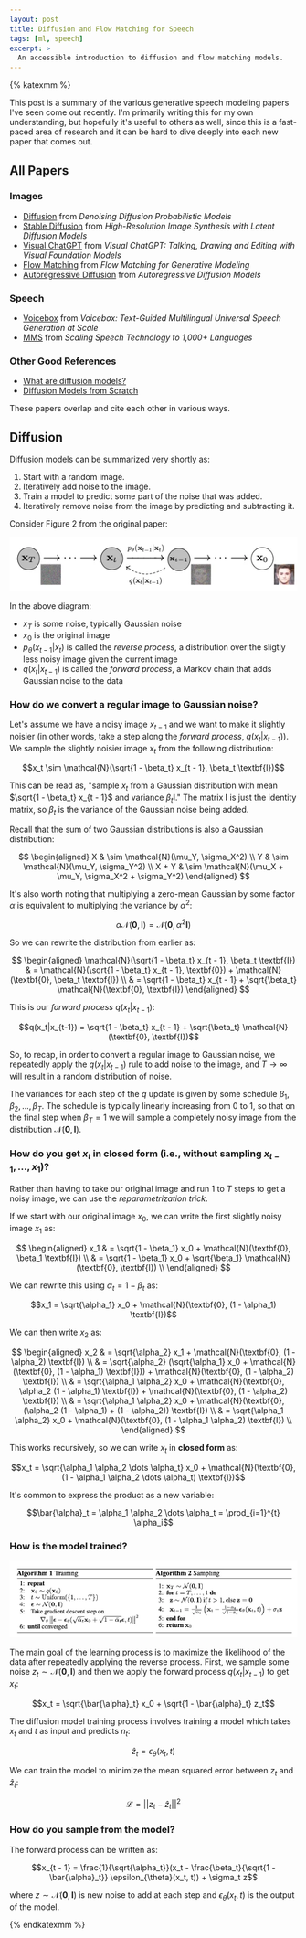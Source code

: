 ```yaml
---
layout: post
title: Diffusion and Flow Matching for Speech
tags: [ml, speech]
excerpt: >
  An accessible introduction to diffusion and flow matching models.
---
```


{% katexmm %}

This post is a summary of the various generative speech modeling papers I've seen come out recently. I'm primarily writing this for my own understanding, but hopefully it's useful to others as well, since this is a fast-paced area of research and it can be hard to dive deeply into each new paper that comes out.

## All Papers

### Images

- [Diffusion][diffusion-paper] from _Denoising Diffusion Probabilistic Models_
- [Stable Diffusion][latent-diffusion-paper] from _High-Resolution Image Synthesis with Latent Diffusion Models_
- [Visual ChatGPT][visual-chatgpt-paper] from _Visual ChatGPT: Talking, Drawing and Editing with Visual Foundation Models_
- [Flow Matching][flow-matching-paper] from _Flow Matching for Generative Modeling_
- [Autoregressive Diffusion][autoregressive-diffusion-paper] from _Autoregressive Diffusion Models_

### Speech

- [Voicebox][voicebox-paper] from _Voicebox: Text-Guided Multilingual Universal Speech Generation at Scale_
- [MMS][mms-paper] from _Scaling Speech Technology to 1,000+ Languages_

### Other Good References

- [What are diffusion models?][diffusion-lillog]
- [Diffusion Models from Scratch][diffusion-xinduan]

These papers overlap and cite each other in various ways.

## Diffusion

Diffusion models can be summarized very shortly as:

1. Start with a random image.
2. Iteratively add noise to the image.
3. Train a model to predict some part of the noise that was added.
4. Iteratively remove noise from the image by predicting and subtracting it.

Consider Figure 2 from the original paper:

![Figure 2 from the original flow matching paper.](/images/diffusion-flow-matching/ddpm-fig-2.webp)

In the above diagram:

- $x_T$ is some noise, typically Gaussian noise
- $x_0$ is the original image
- $p_{\theta}(x_{t-1}|x_t)$ is called the _reverse process_, a distribution over the sligtly less noisy image given the current image
- $q(x_t|x_{t-1})$ is called the _forward process_, a Markov chain that adds Gaussian noise to the data

### How do we convert a regular image to Gaussian noise?

Let's assume we have a noisy image $x_{t-1}$ and we want to make it slightly noisier (in other words, take a step along the _forward process_, $q(x_t|x_{t-1})$). We sample the slightly noisier image $x_t$ from the following distribution:

$$x_t \sim \mathcal{N}(\sqrt{1 - \beta_t} x_{t - 1}, \beta_t \textbf{I})$$

This can be read as, "sample $x_t$ from a Gaussian distribution with mean $\sqrt{1 - \beta_t} x_{t - 1}$ and variance $\beta_t \textbf{I}$." The matrix $\textbf{I}$ is just the identity matrix, so $\beta_t$ is the variance of the Gaussian noise being added.

Recall that the sum of two Gaussian distributions is also a Gaussian distribution:

$$
\begin{aligned}
X & \sim \mathcal{N}(\mu_Y, \sigma_X^2) \\
Y & \sim \mathcal{N}(\mu_Y, \sigma_Y^2) \\
X + Y & \sim \mathcal{N}(\mu_X + \mu_Y, \sigma_X^2 + \sigma_Y^2)
\end{aligned}
$$

It's also worth noting that multiplying a zero-mean Gaussian by some factor $\alpha$ is equivalent to multiplying the variance by $\alpha^2$:

$$\alpha \mathcal{N}(\textbf{0}, \textbf{I}) = \mathcal{N}(\textbf{0}, \alpha^2 \textbf{I})$$

So we can rewrite the distribution from earlier as:

$$
\begin{aligned}
\mathcal{N}(\sqrt{1 - \beta_t} x_{t - 1}, \beta_t \textbf{I}) & = \mathcal{N}(\sqrt{1 - \beta_t} x_{t - 1}, \textbf{0}) + \mathcal{N}(\textbf{0}, \beta_t \textbf{I}) \\
& = \sqrt{1 - \beta_t} x_{t - 1} + \sqrt{\beta_t} \mathcal{N}(\textbf{0}, \textbf{I})
\end{aligned}
$$

This is our _forward process_ $q(x_t|x_{t-1})$:

$$q(x_t|x_{t-1}) = \sqrt{1 - \beta_t} x_{t - 1} + \sqrt{\beta_t} \mathcal{N}(\textbf{0}, \textbf{I})$$

So, to recap, in order to convert a regular image to Gaussian noise, we repeatedly apply the $q(x_t|x_{t-1})$ rule to add noise to the image, and $T \to \infty$ will result in a random distribution of noise.

The variances for each step of the $q$ update is given by some schedule $\beta_1, \beta_2, \dots, \beta_T$. The schedule is typically linearly increasing from 0 to 1, so that on the final step when $\beta_T = 1$ we will sample a completely noisy image from the distribution $\mathcal{N}(\textbf{0}, \textbf{I})$.

### How do you get $x_t$ in closed form (i.e., without sampling $x_{t - 1}, ..., x_{1}$)?

Rather than having to take our original image and run 1 to $T$ steps to get a noisy image, we can use the _reparametrization trick_.

If we start with our original image $x_0$, we can write the first slightly noisy image $x_1$ as:

$$
\begin{aligned}
x_1 & = \sqrt{1 - \beta_1} x_0 + \mathcal{N}(\textbf{0}, \beta_1 \textbf{I}) \\
& = \sqrt{1 - \beta_1} x_0 + \sqrt{\beta_1} \mathcal{N}(\textbf{0}, \textbf{I}) \\
\end{aligned}
$$

We can rewrite this using $\alpha_t = 1 - \beta_t$ as:

$$x_1 = \sqrt{\alpha_1} x_0 + \mathcal{N}(\textbf{0}, (1 - \alpha_1) \textbf{I})$$

We can then write $x_2$ as:

$$
\begin{aligned}
x_2 & = \sqrt{\alpha_2} x_1 + \mathcal{N}(\textbf{0}, (1 - \alpha_2) \textbf{I}) \\
& = \sqrt{\alpha_2} (\sqrt{\alpha_1} x_0 + \mathcal{N}(\textbf{0}, (1 - \alpha_1) \textbf{I})) + \mathcal{N}(\textbf{0}, (1 - \alpha_2) \textbf{I}) \\
& = \sqrt{\alpha_1 \alpha_2} x_0 + \mathcal{N}(\textbf{0}, \alpha_2 (1 - \alpha_1) \textbf{I}) + \mathcal{N}(\textbf{0}, (1 - \alpha_2) \textbf{I}) \\
& = \sqrt{\alpha_1 \alpha_2} x_0 + \mathcal{N}(\textbf{0}, (\alpha_2 (1 - \alpha_1) + (1 - \alpha_2)) \textbf{I}) \\
& = \sqrt{\alpha_1 \alpha_2} x_0 + \mathcal{N}(\textbf{0}, (1 - \alpha_1 \alpha_2) \textbf{I}) \\
\end{aligned}
$$

This works recursively, so we can write $x_t$ in **closed form** as:

$$x_t = \sqrt{\alpha_1 \alpha_2 \dots \alpha_t} x_0 + \mathcal{N}(\textbf{0}, (1 - \alpha_1 \alpha_2 \dots \alpha_t) \textbf{I})$$

It's common to express the product as a new variable:

$$\bar{\alpha}_t = \alpha_1 \alpha_2 \dots \alpha_t = \prod_{i=1}^{t} \alpha_i$$

### How is the model trained?

![The diffusion model training and sampling algorithms](/images/diffusion-flow-matching/ddpm-algs.webp)

The main goal of the learning process is to maximize the likelihood of the data after repeatedly applying the reverse process. First, we sample some noise $z_t \sim \mathcal{N}(\textbf{0}, \textbf{I})$ and then we apply the forward process $q(x_t|x_{t-1})$ to get $x_t$:

$$x_t = \sqrt{\bar{\alpha}_t} x_0 + \sqrt{1 - \bar{\alpha}_t} z_t$$

The diffusion model training process involves training a model which takes $x_t$ and $t$ as input and predicts $n_t$:

$$\hat{z}_t = \epsilon_{\theta}(x_t, t)$$

We can train the model to minimize the mean squared error between $z_t$ and $\hat{z}_t$:

$$\mathcal{L} = ||z_t - \hat{z}_t||^2$$

### How do you sample from the model?

The forward process can be written as:

$$x_{t - 1} = \frac{1}{\sqrt{\alpha_t}}(x_t - \frac{\beta_t}{\sqrt{1 - \bar{\alpha}_t}} \epsilon_{\theta}(x_t, t)) + \sigma_t z$$

where $z \sim \mathcal{N}(\textbf{0}, \textbf{I})$ is new noise to add at each step and $\epsilon_{\theta}(x_t, t)$ is the output of the model.

{% endkatexmm %}

[autoregressive-diffusion-paper]: https://arxiv.org/pdf/2110.02037v2.pdf
[diffusion-lillog]: https://lilianweng.github.io/posts/2021-07-11-diffusion-models/
[diffusion-xinduan]: https://www.tonyduan.com/diffusion.html
[diffusion-paper]: https://arxiv.org/abs/2006.11239
[flow-matching-paper]: https://arxiv.org/abs/2210.02747
[latent-diffusion-paper]: https://arxiv.org/pdf/2112.10752.pdf
[mms-paper]: https://arxiv.org/pdf/2305.13516.pdf
[visual-chatgpt-paper]: https://arxiv.org/pdf/2303.04671.pdf
[voicebox-paper]: https://research.facebook.com/publications/voicebox-text-guided-multilingual-universal-speech-generation-at-scale/
[xkcd-decorative]: https://xkcd.com/2566/
